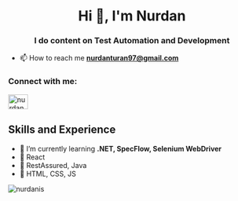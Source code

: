 
<h1 align="center">Hi 👋, I'm Nurdan</h1>
<h3 align="center">I do content on Test Automation and Development</h3>

- 📫 How to reach me **nurdanturan97@gmail.com**

<h3 align="left">Connect with me:</h3>
<p align="left">
<a href="https://linkedin.com/in/nurdan-turan-564762145" target="blank"><img align="center" src="https://raw.githubusercontent.com/rahuldkjain/github-profile-readme-generator/master/src/images/icons/Social/linked-in-alt.svg" alt="nurdan-turan-564762145" height="30" width="40" /></a>
</p>


## Skills and Experience

- 🌱 I’m currently learning **.NET, SpecFlow, Selenium WebDriver**
- 🌱 React
- 🌱 RestAssured, Java
- 🌱 HTML, CSS, JS

<p><img align="center" src="https://github-readme-stats.vercel.app/api/top-langs?username=nurdanis&show_icons=true&locale=en&layout=compact" alt="nurdanis" /></p>




